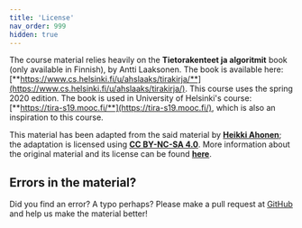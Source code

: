 ```yaml
---
title: 'License'
nav_order: 999
hidden: true
---
```


The course material relies heavily on the **Tietorakenteet ja algoritmit** book (only available in Finnish), by Antti Laaksonen. The book is available here: [**https://www.cs.helsinki.fi/u/ahslaaks/tirakirja/**](https://www.cs.helsinki.fi/u/ahslaaks/tirakirja/). This course uses the spring 2020 edition. The book is used in University of Helsinki's course: [**https://tira-s19.mooc.fi/**](https://tira-s19.mooc.fi/), which is also an inspiration to this course.

This material has been adapted from the said material by [**Heikki Ahonen**](https://github.com/heikkihei); the adaptation is licensed using [**CC BY-NC-SA 4.0**](https://creativecommons.org/licenses/by-nc-sa/4.0/deed). More information about the original material and its license can be found [**here**](https://tira-s19.mooc.fi/credits).

## Errors in the material?

Did you find an error? A typo perhaps? Please make a pull request at [GitHub](https://github.com/centria/algot-ja-tira/tree/master/src/content) and help us make the material better!
